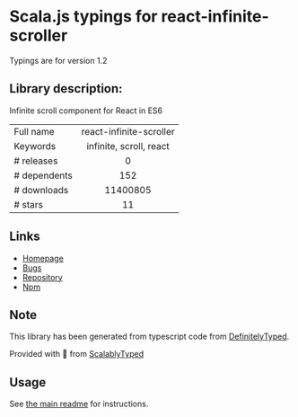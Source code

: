 
# Scala.js typings for react-infinite-scroller

Typings are for version 1.2

## Library description:
Infinite scroll component for React in ES6

|                    |                 |
| ------------------ | :-------------: |
| Full name          | react-infinite-scroller |
| Keywords           | infinite, scroll, react |
| # releases         | 0 |
| # dependents       | 152 |
| # downloads        | 11400805 |
| # stars            | 11 |

## Links
- [Homepage](https://github.com/CassetteRocks/react-infinite-scroller#readme)
- [Bugs](https://github.com/CassetteRocks/react-infinite-scroller/issues)
- [Repository](https://github.com/CassetteRocks/react-infinite-scroller)
- [Npm](https://www.npmjs.com/package/react-infinite-scroller)
    


## Note
This library has been generated from typescript code from [DefinitelyTyped](https://definitelytyped.org).

Provided with :purple_heart: from [ScalablyTyped](https://github.com/oyvindberg/ScalablyTyped)

## Usage
See [the main readme](../../readme.md) for instructions.


